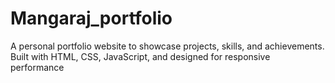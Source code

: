 # Mangaraj_portfolio
A personal portfolio website to showcase projects, skills, and achievements. Built with HTML, CSS, JavaScript, and designed for responsive performance
